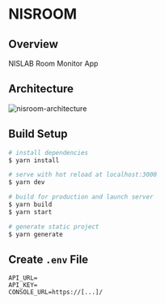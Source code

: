# NISROOM

## Overview

NISLAB Room Monitor App

## Architecture

![nisroom-architecture](https://user-images.githubusercontent.com/49851726/116016198-e8fa4680-a676-11eb-8da4-751b899a9d48.png)

## Build Setup

```bash
# install dependencies
$ yarn install

# serve with hot reload at localhost:3000
$ yarn dev

# build for production and launch server
$ yarn build
$ yarn start

# generate static project
$ yarn generate
```

## Create `.env` File

```.env
API_URL=
API_KEY=
CONSOLE_URL=https://[...]/
```
